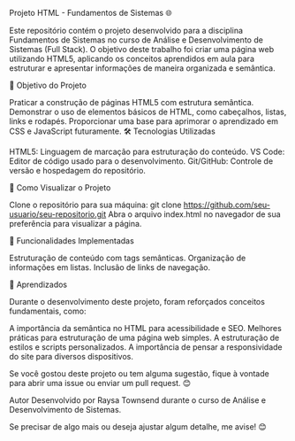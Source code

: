 Projeto HTML - Fundamentos de Sistemas 🌐

Este repositório contém o projeto desenvolvido para a disciplina Fundamentos de Sistemas no curso de Análise e Desenvolvimento de Sistemas (Full Stack). O objetivo deste trabalho foi criar uma página web utilizando HTML5, aplicando os conceitos aprendidos em aula para estruturar e apresentar informações de maneira organizada e semântica.

🎯 Objetivo do Projeto

Praticar a construção de páginas HTML5 com estrutura semântica.
Demonstrar o uso de elementos básicos de HTML, como cabeçalhos, listas, links e rodapés.
Proporcionar uma base para aprimorar o aprendizado em CSS e JavaScript futuramente.
🛠️ Tecnologias Utilizadas

HTML5: Linguagem de marcação para estruturação do conteúdo.
VS Code: Editor de código usado para o desenvolvimento.
Git/GitHub: Controle de versão e hospedagem do repositório.

🚀 Como Visualizar o Projeto

Clone o repositório para sua máquina:
git clone https://github.com/seu-usuario/seu-repositorio.git
Abra o arquivo index.html no navegador de sua preferência para visualizar a página.

🌟 Funcionalidades Implementadas

Estruturação de conteúdo com tags semânticas.
Organização de informações em listas.
Inclusão de links de navegação.

📖 Aprendizados

Durante o desenvolvimento deste projeto, foram reforçados conceitos fundamentais, como:

A importância da semântica no HTML para acessibilidade e SEO.
Melhores práticas para estruturação de uma página web simples.
A estruturação de estilos e scripts personalizados.
A importância de pensar a responsividade do site para diversos dispositivos.


Se você gostou deste projeto ou tem alguma sugestão, fique à vontade para abrir uma issue ou enviar um pull request. 😊

Autor
Desenvolvido por Raysa Townsend durante o curso de Análise e Desenvolvimento de Sistemas.

Se precisar de algo mais ou deseja ajustar algum detalhe, me avise! 😊
